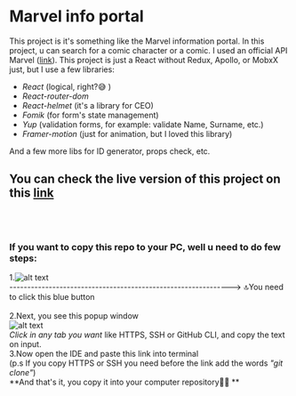 # Marvel info portal #

This project is it's something like the Marvel information portal. In this project, u can search for a comic character or a comic. I used an official API Marvel ([link](https://developer.marvel.com/)). 
This project is just a React without Redux, Apollo, or MobxX just, but I use a few libraries:
- *React* (logical, right?😅 )
- *React-router-dom* 
- *React-helmet* (it's a library for CEO)
- *Fomik* (for form's state management)
- *Yup* (validation forms, for example: validate Name, Surname, etc.)
- *Framer-motion* (just for animation, but I loved this library) <br>

And a few more libs for ID generator, props check, etc.

## You can check the live version of this project on this [link](https://extraordinary-dango-b86cdb.netlify.app/) ##

<br>
<br>

### If you want to copy this repo to your PC, well u need to do few steps: ###

 1.<img alt="alt text" src="https://i.imgur.com/dpnMrDx.png" /> <br>
--------------------------------------------------------------> 🔝You need to click this blue button <br> <br>
2.Next, you see this popup window <br>
<img alt="alt text" src="https://i.imgur.com/thFoRgN.png" /> <br>
*Click in any tab you want* like HTTPS, SSH or GitHub CLI, and copy the text on input. <br>
3.Now open the IDE and paste this link into terminal  <br>(p.s If you copy HTTPS or SSH you need before the link add the words *"git clone"*)
<br>
**And that's it, you copy it into your computer repository🎉🎊 **

